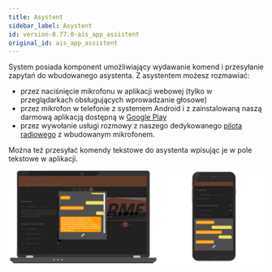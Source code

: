 ```yaml
---
title: Asystent
sidebar_label: Asystent
id: version-0.77.0-ais_app_assistent
original_id: ais_app_assistent
---
```


System posiada komponent umożliwiający wydawanie komend i przesyłanie zapytań do wbudowanego asystenta. Z asystentem możesz rozmawiać:
- przez naciśnięcie mikrofonu w aplikacji webowej (tylko w przeglądarkach obsługujących wprowadzanie głosowe)
- przez mikrofon w telefonie z systemem Android i z zainstalowaną naszą darmową aplikacją dostępną w [Google Play](https://play.google.com/store/apps/details?id=pl.sviete.dom)
- przez wywołanie usługi rozmowy z naszego dedykowanego [pilota radiowego](ais_remote_index) z wbudowanym mikrofonem.

Można też przesyłać komendy tekstowe do asystenta wpisując je w pole tekstowe w aplikacji.



![Komendy asystenta](/img/en/frontend/frontend-assistant.png)
